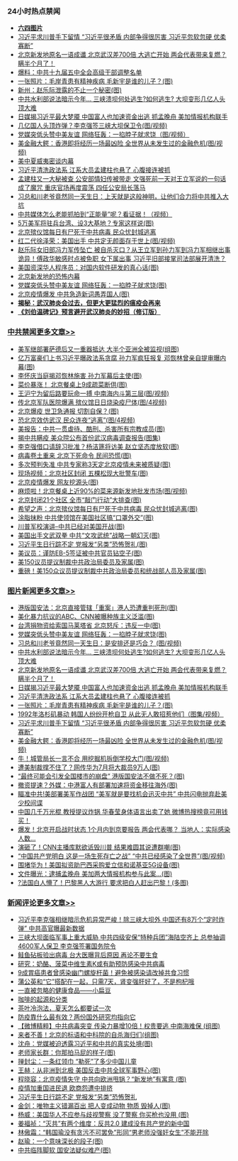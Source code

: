 <div class="catlist">
<h3>24小时热点禁闻</h3>
<ul>
<li><b><a href="64photo" target="_blank">六四图片</a></b></li>
<li><a href="https://github.com/fqnews/bnews/blob/master/topimagenews/20200615/1345099.md">习近平求川普手下留情 “习近平很矛盾 内部争得很厉害 习近平忽软忽硬 优柔寡断”</a></li>
<li><a href="https://github.com/fqnews/bnews/blob/master/topimagenews/20200615/1345231.md">北京新发地原名一语成谶 北京武汉差700倍 大逃亡开始 两会代表带来复燃？瞒半个月了！</a></li>
<li><a href="https://github.com/fqnews/bnews/blob/master/cbnews/20200615/1345109.md">爆料：中共十九届五中全会高级干部调整名单</a></li>
<li><a href="https://github.com/fqnews/bnews/blob/master/topimagenews/20200615/1345133.md">一张照片：毛岸青患有精神疾病 毛新宇是谁的儿子？(图)</a></li>
<li><a href="https://github.com/fqnews/bnews/blob/master/cbnews/20200615/1345087.md">新州：赵乐际泄露的不止一个秘密(图)</a></li>
<li><a href="https://github.com/fqnews/bnews/blob/master/topimagenews/20200615/1345297.md">中共水利部说法暗示今年... 三峡溃坝何处逃生?如何逃生? 大坝变形几亿人头顶大难</a></li>
<li><a href="https://github.com/fqnews/bnews/blob/master/topimagenews/20200615/1345204.md">日媒揭习近平最大梦魇 中国富人也加速资金出逃 抓孟晚舟 美加情报机构联手</a></li>
<li><a href="https://github.com/fqnews/bnews/blob/master/cbnews/20200615/1345197.md">几亿国人头顶炸弹？李克强签三峡大坝保卫令(图/视频)</a></li>
<li><a href="https://github.com/fqnews/bnews/blob/master/cbnews/20200615/1345198.md">党媒突低头赞中美友谊 网络狂轰：一掐脖子就求饶（图/视频）</a></li>
<li><a href="https://github.com/fqnews/bnews/blob/master/topimagenews/20200615/1345098.md">美金融大鳄：香港即将经历一场最凶险 全世界从未发生过的金融危机(图/视频)</a></li>
<li><a href="https://github.com/fqnews/bnews/blob/master/cbnews/20200616/783481.md">美中夏威夷密谈内幕</a></li>
<li><a href="https://github.com/fqnews/bnews/blob/master/topimagenews/20200615/1345164.md">习近平清洗政法系 江系大员孟建柱也悬了 心腹接连被抓</a></li>
<li><a href="https://github.com/fqnews/bnews/blob/master/comments/20200615/1345182.md">孟建柱又一大秘被查 公安部情妇传被带走 文强死前一天对王立军说的一句话成了魔咒 重庆官场再度震荡 四任公安局长落马</a></li>
<li><a href="https://github.com/fqnews/bnews/blob/master/comments/20200615/1345103.md">习总和川老爷竟然同一天生日：上天就是这般神明，让他们合力将中共推入大坑</a></li>
<li><a href="https://github.com/fqnews/bnews/blob/master/cbnews/20200616/1345423.md">中共媒体怎么老能抓拍到“正能量”呢？看证据！（视频）</a></li>
<li><a href="https://github.com/fqnews/bnews/blob/master/cbnews/20200615/1345173.md">5万美军将驻兵台湾、设3大基地？专家这样说(图)</a></li>
<li><a href="https://github.com/fqnews/bnews/blob/master/comments/20200616/1345422.md">北京殡仪馆每日有尸死于中共病毒  民众忧封城逃离</a></li>
<li><a href="https://github.com/fqnews/bnews/blob/master/cbnews/20200615/1345172.md">红二代徐泽荣：美国出手 中共定无颜面存于世上(图/视频)</a></li>
<li><a href="https://github.com/fqnews/bnews/blob/master/comments/20200615/1345170.md">赵乐际女旧部冯力军传坠亡 被自杀灭口？从王立军到孙力军到冯力军相继出事 诡异！傅政华敏感时点被免职 女下属出事 习近平旧部接掌司法部展开清洗？</a></li>
<li><a href="https://github.com/fqnews/bnews/blob/master/cnnews/20200616/1345432.md">美国资深华人程序员：对国内软件研发的真心话(图)</a></li>
<li><a href="https://github.com/fqnews/bnews/blob/master/ssgc/20200616/783446.md">北京新发地的恐怖内幕</a></li>
<li><a href="https://github.com/fqnews/bnews/blob/master/topimagenews/20200615/1345330.md">党媒突低头赞中美友谊 网络狂轰：一掐脖子就求饶(图)</a></li>
<li><a href="https://github.com/fqnews/bnews/blob/master/cbnews/20200615/1345086.md">北京疫情爆发 中共急造新词愚弄国人(图)</a></li>
<li><b><a href="https://github.com/fqnews/bnews/blob/master/comments/20200211/1275071.md" target="_blank">揭秘：武汉肺炎会过去，但更大更猛烈的瘟疫会再来</a></b></li>
<li><b><a href="https://github.com/fqnews/bnews/blob/master/comments/20200207/1272816.md" target="_blank">《刘伯温碑记》预言避开武汉肺炎的妙招（修订版）</a></b></li>
</ul>
</div>

<div class="catlist">
<h3><a href="https://github.com/fqnews/bnews/blob/master/cbnews/" target="_blank">中共禁闻</a><span><a href="https://github.com/fqnews/bnews/blob/master/cbnews/" target="_blank" rel="nofollow">更多文章>></a></span></h3>
<ul>
<li><a href="https://github.com/fqnews/bnews/blob/master/cbnews/20200616/1345620.md" target="_blank">美军继部署萨德后又一重器抵达 大半个亚洲全被监视(组图)</a></li>
<li><a href="https://github.com/fqnews/bnews/blob/master/cbnews/20200616/1345619.md" target="_blank">亿万富豪们上书习近平曝政法系贪腐 孙力军疯狂报复 邓恢林曾亲自提审曝内幕(图)</a></li>
<li><a href="https://github.com/fqnews/bnews/blob/master/cbnews/20200616/1345618.md" target="_blank">李怀庆当庭揭邓恢林施害 孙力军幕后主使(图)</a></li>
<li><a href="https://github.com/fqnews/bnews/blob/master/cbnews/20200616/1345604.md" target="_blank">菜价暴涨！ 北京餐桌上9成疏菜断供(图)</a></li>
<li><a href="https://github.com/fqnews/bnews/blob/master/cbnews/20200616/1345581.md" target="_blank">王沪宁为留后路要玩命一搏 中南海内斗第三层(图/视频)</a></li>
<li><a href="https://github.com/fqnews/bnews/blob/master/cbnews/20200616/1345580.md" target="_blank">传北京军队医院爆满 殡仪馆日日烧染疫尸体(图/4视频)</a></li>
<li><a href="https://github.com/fqnews/bnews/blob/master/cbnews/20200616/1345576.md" target="_blank">北京爆疫 世卫急通报 切割自保？(图)</a></li>
<li><a href="https://github.com/fqnews/bnews/blob/master/cbnews/20200616/1345575.md" target="_blank">恐北京效仿武汉 民众连夜“逃离”(图/4视频)</a></li>
<li><a href="https://github.com/fqnews/bnews/blob/master/cbnews/20200616/1345568.md" target="_blank">美报告：中共一贯虐待、酷刑、杀害所有宗教成员(图)</a></li>
<li><a href="https://github.com/fqnews/bnews/blob/master/cbnews/20200616/1345567.md" target="_blank">揭中共瞒疫 美众院公布首份武汉病毒调查报告(图集)</a></li>
<li><a href="https://github.com/fqnews/bnews/blob/master/cbnews/20200616/1345566.md" target="_blank">李克强借口请辞习批准？杨洁篪将访美 赵立坚态度放软(图)</a></li>
<li><a href="https://github.com/fqnews/bnews/blob/master/cbnews/20200616/1345565.md" target="_blank">病毒卷土重来 北京下死命令 民间恐慌(图)</a></li>
<li><a href="https://github.com/fqnews/bnews/blob/master/cbnews/20200616/1345564.md" target="_blank">多次预判失准 中共专家称3天定北京疫情未来被质疑(图)</a></li>
<li><a href="https://github.com/fqnews/bnews/blob/master/cbnews/20200616/1345563.md" target="_blank">现场视频：北京社区封闭 五棵松现大批警车(图)</a></li>
<li><a href="https://github.com/fqnews/bnews/blob/master/cbnews/20200616/1345562.md" target="_blank">北京疫情爆发 网友挖源头(图)</a></li>
<li><a href="https://github.com/fqnews/bnews/blob/master/cbnews/20200616/1345552.md" target="_blank">麻烦啦！北京餐桌上近90%的菜来源新发地批发市场(图/视频)</a></li>
<li><a href="https://github.com/fqnews/bnews/blob/master/cbnews/20200616/1345551.md" target="_blank">北京封闭21个社区 全市“敲门行动”大排查(图)</a></li>
<li><a href="https://github.com/fqnews/bnews/blob/master/cbnews/20200616/1345543.md" target="_blank">希望之声：北京殡仪馆每日有尸死于中共病毒 民众忧封城逃离(图)</a></li>
<li><a href="https://github.com/fqnews/bnews/blob/master/cbnews/20200616/1345524.md" target="_blank">涂脂抹粉 中共使领馆在美国社区搞“口罩外交”(图)</a></li>
<li><a href="https://github.com/fqnews/bnews/blob/master/cbnews/20200616/1345523.md" target="_blank">川普军校演讲&#8211;中共已经对美国开战(图)</a></li>
<li><a href="https://github.com/fqnews/bnews/blob/master/cbnews/20200616/1345522.md" target="_blank">美国出手文武双拳 中共“文攻武统”战略一朝幻灭(图)</a></li>
<li><a href="https://github.com/fqnews/bnews/blob/master/cbnews/20200616/1345521.md" target="_blank">习近平生日行踪不定 党报发“另类”恐怖贺礼(图)</a></li>
<li><a href="https://github.com/fqnews/bnews/blob/master/cbnews/20200616/1345520.md" target="_blank">美议员：谨防EB-5签证被中共官员钻空子(图)</a></li>
<li><a href="https://github.com/fqnews/bnews/blob/master/cbnews/20200616/1345512.md" target="_blank">美150议员提议制裁中共政治局委员及家属(图)</a></li>
<li><a href="https://github.com/fqnews/bnews/blob/master/cbnews/20200616/1345511.md" target="_blank">重磅！美150众议员提议制裁中共政治局委员和统战部人员及家属(图)</a></li>

</ul>
</div>
<div class="catlist">
<h3><a href="https://github.com/fqnews/bnews/blob/master/topimagenews/" target="_blank">图片新闻</a><span><a href="https://github.com/fqnews/bnews/blob/master/topimagenews/" target="_blank" rel="nofollow">更多文章>></a></span></h3>
<ul>
<li><a href="https://github.com/fqnews/bnews/blob/master/topimagenews/20200616/1345495.md" target="_blank">港版国安法：北京直接管辖「重案」港人恐遭重判死刑(图)</a></li>
<li><a href="https://github.com/fqnews/bnews/blob/master/topimagenews/20200615/1345332.md" target="_blank">美化暴力抗议的ABC、CNN被曝种族主义泛滥(图)</a></li>
<li><a href="https://github.com/fqnews/bnews/blob/master/topimagenews/20200615/1345331.md" target="_blank">台湾捐物资给索国马莱塔省 北京怒斥：违反一中(图)</a></li>
<li><a href="https://github.com/fqnews/bnews/blob/master/topimagenews/20200615/1345330.md" target="_blank">党媒突低头赞中美友谊 网络狂轰：一掐脖子就求饶(图)</a></li>
<li><a href="https://github.com/fqnews/bnews/blob/master/topimagenews/20200615/1345329.md" target="_blank">习总和川老爷竟然同一天生日：是安排还是巧合？ (图/视频)</a></li>
<li><a href="https://github.com/fqnews/bnews/blob/master/topimagenews/20200615/1345297.md" target="_blank">中共水利部说法暗示今年&#8230; 三峡溃坝何处逃生?如何逃生? 大坝变形几亿人头顶大难</a></li>
<li><a href="https://github.com/fqnews/bnews/blob/master/topimagenews/20200615/1345231.md" target="_blank">北京新发地原名一语成谶 北京武汉差700倍 大逃亡开始 两会代表带来复燃？瞒半个月了！</a></li>
<li><a href="https://github.com/fqnews/bnews/blob/master/topimagenews/20200615/1345204.md" target="_blank">日媒揭习近平最大梦魇 中国富人也加速资金出逃 抓孟晚舟 美加情报机构联手</a></li>
<li><a href="https://github.com/fqnews/bnews/blob/master/topimagenews/20200615/1345164.md" target="_blank">习近平清洗政法系 江系大员孟建柱也悬了 心腹接连被抓</a></li>
<li><a href="https://github.com/fqnews/bnews/blob/master/topimagenews/20200615/1345133.md" target="_blank">一张照片：毛岸青患有精神疾病 毛新宇是谁的儿子？(图)</a></li>
<li><a href="https://github.com/fqnews/bnews/blob/master/topimagenews/20200615/1345118.md" target="_blank">1992年洛杉矶暴动 韩国人纷纷开枪自卫 从此无人敢招惹他们（图集/视频）</a></li>
<li><a href="https://github.com/fqnews/bnews/blob/master/topimagenews/20200615/1345099.md" target="_blank">习近平求川普手下留情 “习近平很矛盾 内部争得很厉害 习近平忽软忽硬 优柔寡断”</a></li>
<li><a href="https://github.com/fqnews/bnews/blob/master/topimagenews/20200615/1345098.md" target="_blank">美金融大鳄：香港即将经历一场最凶险 全世界从未发生过的金融危机(图/视频)</a></li>
<li><a href="https://github.com/fqnews/bnews/blob/master/topimagenews/20200615/1345004.md" target="_blank">牛！城管局长一言不合 用挖掘机拆倒学校大门(图/视频)</a></li>
<li><a href="https://github.com/fqnews/bnews/blob/master/topimagenews/20200615/1344970.md" target="_blank">遭美制裁撑不住了？网传华为7月将大裁员9万人(图)</a></li>
<li><a href="https://github.com/fqnews/bnews/blob/master/topimagenews/20200615/1344926.md" target="_blank">“最终可能会引发全国楼市的崩盘” 港版国安法不做不死？(图)</a></li>
<li><a href="https://github.com/fqnews/bnews/blob/master/topimagenews/20200614/1344847.md" target="_blank">撤资提速？外媒：中港富人有部署加速将资金移往海外(图)</a></li>
<li><a href="https://github.com/fqnews/bnews/blob/master/topimagenews/20200614/1344845.md" target="_blank">瞄准中共!美部署美军作战团 “美军就是要找机会迅灭中共” 中共闪电抛弃赴美少校间谍</a></li>
<li><a href="https://github.com/fqnews/bnews/blob/master/topimagenews/20200614/1344807.md" target="_blank">中国几千万光棍 教授提议炸锅 华春莹身体语言出卖了她 微博热搜榜竟可用钱买！</a></li>
<li><a href="https://github.com/fqnews/bnews/blob/master/topimagenews/20200614/1344730.md" target="_blank">爆发！北京开启战时状态 1个月内到京要报告 两会代表哪？ 当地人：实际感染人数&#8230;</a></li>
<li><a href="https://github.com/fqnews/bnews/blob/master/topimagenews/20200614/1344681.md" target="_blank">演砸了！CNN主播库默欲诋毁川普 结果难圆其说遭群嘲(图)</a></li>
<li><a href="https://github.com/fqnews/bnews/blob/master/topimagenews/20200614/1344678.md" target="_blank">“中国共产党明白 这是一场生死存亡之战” “中共已经感染了全世界”(图/视频)</a></li>
<li><a href="https://github.com/fqnews/bnews/blob/master/topimagenews/20200614/1344601.md" target="_blank">围堵华为！美国拟资助巴西采购爱立信和诺基亚5G设备(图)</a></li>
<li><a href="https://github.com/fqnews/bnews/blob/master/topimagenews/20200614/1344600.md" target="_blank">文件曝光：逮捕孟晚舟 美加两大情报机构参与此案…(图)</a></li>
<li><a href="https://github.com/fqnews/bnews/blob/master/topimagenews/20200614/1344556.md" target="_blank">?法国白人懵了！巴黎黑人大游行 要求把白人赶出巴黎！(多图)</a></li>

</ul>
</div>
<div class="catlist">
<h3><a href="https://github.com/fqnews/bnews/blob/master/comments/" target="_blank">新闻评论</a><span><a href="https://github.com/fqnews/bnews/blob/master/comments/" target="_blank" rel="nofollow">更多文章>></a></span></h3>
<ul>
<li><a href="https://github.com/fqnews/bnews/blob/master/comments/20200616/1345603.md" target="_blank">习近平李克强相继暗示危机异常严峻！除三峡大坝外 中国还有8万个“定时炸弹” 中共高官曝最新数据</a></li>
<li><a href="https://github.com/fqnews/bnews/blob/master/comments/20200616/1345602.md" target="_blank">三峡大坝面临军事上重大威胁 中共四级安保“特种兵团”海陆空齐上 总参抽调4600军人保卫 李克强签署国务院令</a></li>
<li><a href="https://github.com/fqnews/bnews/blob/master/comments/20200616/1345593.md" target="_blank">鲑鱼砧板验出病毒 台大医曝背后原因 再论不要生食</a></li>
<li><a href="https://github.com/fqnews/bnews/blob/master/comments/20200616/1345592.md" target="_blank">研究：奶酪、菠菜中维生素K或有助预防感染中共病毒</a></li>
<li><a href="https://github.com/fqnews/bnews/blob/master/comments/20200616/1345591.md" target="_blank">9成胃癌患者曾感染幽门螺旋杆菌！避免被感染请改掉共食习惯</a></li>
<li><a href="https://github.com/fqnews/bnews/blob/master/comments/20200616/1345590.md" target="_blank">蒲公英和“它”搭配在一起，只需7天，肾变强肝好了，不是枸杞哦</a></li>
<li><a href="https://github.com/fqnews/bnews/blob/master/comments/20200616/1345589.md" target="_blank">一直被忽略的健康食品——小扁豆</a></li>
<li><a href="https://github.com/fqnews/bnews/blob/master/comments/20200616/1345588.md" target="_blank">咖啡的起源和分类</a></li>
<li><a href="https://github.com/fqnews/bnews/blob/master/comments/20200616/1345587.md" target="_blank">茶叶冷泡法，夏天怎么都要试一次</a></li>
<li><a href="https://github.com/fqnews/bnews/blob/master/comments/20200616/1345586.md" target="_blank">防疫靠什么最有效？两份国外研究均指向它</a></li>
<li><a href="https://github.com/fqnews/bnews/blob/master/comments/20200616/1345583.md" target="_blank">【微博精粹】中共病毒突变 传染力暴增10倍！权贵要逃 中南海难保 (组图)</a></li>
<li><a href="https://github.com/fqnews/bnews/blob/master/comments/20200616/1345561.md" target="_blank">来者不善！北京的标语和中科院的自杀海归们(组图)</a></li>
<li><a href="https://github.com/fqnews/bnews/blob/master/comments/20200616/1345558.md" target="_blank">沈舟：党媒被迫透露习近平和中共的真实处境(图)</a></li>
<li><a href="https://github.com/fqnews/bnews/blob/master/comments/20200616/1345542.md" target="_blank">老师家长群：你那拍马屁的样子(图)</a></li>
<li><a href="https://github.com/fqnews/bnews/blob/master/comments/20200616/1345529.md" target="_blank">掸封尘：一条红领巾 “勒死”了多少中国儿童</a></li>
<li><a href="https://github.com/fqnews/bnews/blob/master/comments/20200616/1345527.md" target="_blank">王赫：从非洲到北极 美国反击中共全球军事野心(图)</a></li>
<li><a href="https://github.com/fqnews/bnews/blob/master/comments/20200616/1345526.md" target="_blank">程晓容：北京疫情失守 中共向欧洲甩锅？“新发地”有寓意 (图)</a></li>
<li><a href="https://github.com/fqnews/bnews/blob/master/comments/20200616/1345518.md" target="_blank">疫情加重国进民退 欧商怨遭中排挤</a></li>
<li><a href="https://github.com/fqnews/bnews/blob/master/comments/20200616/1345516.md" target="_blank">习近平生日行踪不定 党报发“另类”恐怖贺礼</a></li>
<li><a href="https://github.com/fqnews/bnews/blob/master/comments/20200616/1345515.md" target="_blank">金剑：唯物主义错漏百出 把人变成动物 物质 毁掉人(图)</a></li>
<li><a href="https://github.com/fqnews/bnews/blob/master/comments/20200616/1345514.md" target="_blank">杨威：美国华人不应参与歧视警察 没了警察 你买枪也没用 (图)</a></li>
<li><a href="https://github.com/fqnews/bnews/blob/master/comments/20200616/1345506.md" target="_blank">姜福祯：“灭共”有两个维度：反共2.0 建成没有共产党的新中国</a></li>
<li><a href="https://github.com/fqnews/bnews/blob/master/comments/20200616/1345505.md" target="_blank">林傲霜：“韩国瑜没有贪污不可罢免”形同“男老师没强奸女生”不能开除</a></li>
<li><a href="https://github.com/fqnews/bnews/blob/master/comments/20200616/1345496.md" target="_blank">赵瑜：一个意味深长的段子(图)</a></li>
<li><a href="https://github.com/fqnews/bnews/blob/master/comments/20200616/1345494.md" target="_blank">中共临阵脚软 国安法疑似难产(图)</a></li>

</ul>
</div>